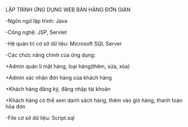 LẬP TRÌNH ỨNG DỤNG WEB BÁN HÀNG ĐƠN GIẢN

-Ngôn ngữ lập trình: Java

-Công nghệ: JSP, Servlet

-Hệ quản trị cơ sở dữ liệu: Microsoft SQL Server

-Các chức năng chính của ứng dụng:

  +Admin quản lí mặt hàng, loại hàng(thêm, sửa, xóa)
  
  +Admin xác nhận đơn hàng của khách hàng
  
  +Khách hàng đăng ký, đăng nhập tài khoản
  
  +Khách hàng có thể xem danh sách hàng, thêm vào giỏ hàng, thanh toán hóa đơn


-File cơ sở dữ liệu: Script.sql
